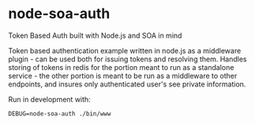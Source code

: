 # node-soa-auth
Token Based Auth built with Node.js and SOA in mind

Token based authentication example written in node.js as a middleware plugin - can be used both for issuing tokens and resolving them.  Handles storing of tokens in redis for the portion meant to run as a standalone service - the other portion is meant to be run as a middleware to other endpoints, and insures only authenticated user's see private information.

Run in development with:

```
DEBUG=node-soa-auth ./bin/www
```